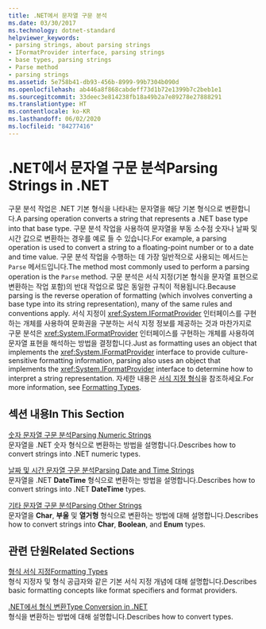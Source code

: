 ```yaml
---
title: .NET에서 문자열 구문 분석
ms.date: 03/30/2017
ms.technology: dotnet-standard
helpviewer_keywords:
- parsing strings, about parsing strings
- IFormatProvider interface, parsing strings
- base types, parsing strings
- Parse method
- parsing strings
ms.assetid: 5e758b41-db93-456b-8999-99b7304b090d
ms.openlocfilehash: ab446a8f868cabdeff73d1b72e1399b7c2beb1e1
ms.sourcegitcommit: 33deec3e814238fb18a49b2a7e89278e27888291
ms.translationtype: HT
ms.contentlocale: ko-KR
ms.lasthandoff: 06/02/2020
ms.locfileid: "84277416"
---
```

# <a name="parsing-strings-in-net"></a><span data-ttu-id="f7f65-102">.NET에서 문자열 구문 분석</span><span class="sxs-lookup"><span data-stu-id="f7f65-102">Parsing Strings in .NET</span></span>
<span data-ttu-id="f7f65-103">구문 분석 작업은 .NET 기본 형식을 나타내는 문자열을 해당 기본 형식으로 변환합니다.</span><span class="sxs-lookup"><span data-stu-id="f7f65-103">A parsing operation converts a string that represents a .NET base type into that base type.</span></span> <span data-ttu-id="f7f65-104">구문 분석 작업을 사용하여 문자열을 부동 소수점 숫자나 날짜 및 시간 값으로 변환하는 경우를 예로 들 수 있습니다.</span><span class="sxs-lookup"><span data-stu-id="f7f65-104">For example, a parsing operation is used to convert a string to a floating-point number or to a date and time value.</span></span> <span data-ttu-id="f7f65-105">구문 분석 작업을 수행하는 데 가장 일반적으로 사용되는 메서드는 `Parse` 메서드입니다.</span><span class="sxs-lookup"><span data-stu-id="f7f65-105">The method most commonly used to perform a parsing operation is the `Parse` method.</span></span> <span data-ttu-id="f7f65-106">구문 분석은 서식 지정(기본 형식을 문자열 표현으로 변환하는 작업 포함)의 반대 작업으로 많은 동일한 규칙이 적용됩니다.</span><span class="sxs-lookup"><span data-stu-id="f7f65-106">Because parsing is the reverse operation of formatting (which involves converting a base type into its string representation), many of the same rules and conventions apply.</span></span> <span data-ttu-id="f7f65-107">서식 지정이 <xref:System.IFormatProvider> 인터페이스를 구현하는 개체를 사용하여 문화권을 구분하는 서식 지정 정보를 제공하는 것과 마찬가지로 구문 분석은 <xref:System.IFormatProvider> 인터페이스를 구현하는 개체를 사용하여 문자열 표현을 해석하는 방법을 결정합니다.</span><span class="sxs-lookup"><span data-stu-id="f7f65-107">Just as formatting uses an object that implements the <xref:System.IFormatProvider> interface to provide culture-sensitive formatting information, parsing also uses an object that implements the <xref:System.IFormatProvider> interface to determine how to interpret a string representation.</span></span> <span data-ttu-id="f7f65-108">자세한 내용은 [서식 지정 형식](formatting-types.md)을 참조하세요.</span><span class="sxs-lookup"><span data-stu-id="f7f65-108">For more information, see [Formatting Types](formatting-types.md).</span></span>  
  
## <a name="in-this-section"></a><span data-ttu-id="f7f65-109">섹션 내용</span><span class="sxs-lookup"><span data-stu-id="f7f65-109">In This Section</span></span>  
 [<span data-ttu-id="f7f65-110">숫자 문자열 구문 분석</span><span class="sxs-lookup"><span data-stu-id="f7f65-110">Parsing Numeric Strings</span></span>](parsing-numeric.md)  
 <span data-ttu-id="f7f65-111">문자열을 .NET 숫자 형식으로 변환하는 방법을 설명합니다.</span><span class="sxs-lookup"><span data-stu-id="f7f65-111">Describes how to convert strings into .NET numeric types.</span></span>  
  
 [<span data-ttu-id="f7f65-112">날짜 및 시간 문자열 구문 분석</span><span class="sxs-lookup"><span data-stu-id="f7f65-112">Parsing Date and Time Strings</span></span>](parsing-datetime.md)  
 <span data-ttu-id="f7f65-113">문자열을 .NET **DateTime** 형식으로 변환하는 방법을 설명합니다.</span><span class="sxs-lookup"><span data-stu-id="f7f65-113">Describes how to convert strings into .NET **DateTime** types.</span></span>  
  
 [<span data-ttu-id="f7f65-114">기타 문자열 구문 분석</span><span class="sxs-lookup"><span data-stu-id="f7f65-114">Parsing Other Strings</span></span>](parsing-other.md)  
 <span data-ttu-id="f7f65-115">문자열을 **Char**, **부울** 및 **열거형** 형식으로 변환하는 방법에 대해 설명합니다.</span><span class="sxs-lookup"><span data-stu-id="f7f65-115">Describes how to convert strings into **Char**, **Boolean**, and **Enum** types.</span></span>  
  
## <a name="related-sections"></a><span data-ttu-id="f7f65-116">관련 단원</span><span class="sxs-lookup"><span data-stu-id="f7f65-116">Related Sections</span></span>  
 [<span data-ttu-id="f7f65-117">형식 서식 지정</span><span class="sxs-lookup"><span data-stu-id="f7f65-117">Formatting Types</span></span>](formatting-types.md)  
 <span data-ttu-id="f7f65-118">형식 지정자 및 형식 공급자와 같은 기본 서식 지정 개념에 대해 설명합니다.</span><span class="sxs-lookup"><span data-stu-id="f7f65-118">Describes basic formatting concepts like format specifiers and format providers.</span></span>  
  
 [<span data-ttu-id="f7f65-119">.NET에서 형식 변환</span><span class="sxs-lookup"><span data-stu-id="f7f65-119">Type Conversion in .NET</span></span>](type-conversion.md)  
 <span data-ttu-id="f7f65-120">형식을 변환하는 방법에 대해 설명합니다.</span><span class="sxs-lookup"><span data-stu-id="f7f65-120">Describes how to convert types.</span></span>
